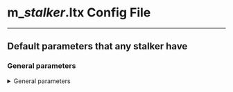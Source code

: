 # m_*stalker*.ltx Config File

___

## Default parameters that any stalker have

### General parameters

<details>
    <summary>General parameters</summary>

| Parameter Name | Parameter Description | Example value | Parameter Possible Values and their descriptions |
|---|---|---|---|
| GroupControlSection |  |  |  |
| SpaceRestrictionSection |  |  |  |
| $spawn |  |  |  |
| $npc |  |  |  |
| $prefetch |  |  |  |
| script_binding |  |  |  |
| money |  |  |  |
| rank |  |  |  |
| attachable_items |  |  |  |
| cform |  |  |  |
| class |  |  |  |
| weapon_usage |  |  |  |
| immunities_sect |  |  |  |
| need_osoznanie_mode |  |  |  |
| use_single_item_rule |  |  |  |
| can_select_items |  |  |  |
| condition_sect |  |  |  |
| material |  |  |  |
| species |  |  |  |
| ph_character_have_wounded_state |  |  |  |
| fire_queue_section |  |  |  |

### Visual

| Parameter Name | Parameter Description | Example value | Parameter Possible Values and their descriptions |
|---|---|---|---|
| visual |  |  |  |
| destroyed_vis_name |  |  |  |

### AI

| Parameter Name | Parameter Description | Example value | Parameter Possible Values and their descriptions |
|---|---|---|---|
| Scheduled |  |  |  |
| Human |  |  |  |
| Health |  |  |  |
| MaxHealthValue |  |  |  |
| MinSpeed |  |  |  |
| MaxSpeed |  |  |  |
| going_speed |  |  |  |
| search_speed |  |  |  |
| going_item_detect_probability |  |  |  |
| search_item_detect_probability |  |  |  |
| max_item_mass |  |  |  |
| State |  |  |  |
| DynamicObjectsCount |  |  |  |
| DynamicSoundsCount |  |  |  |
| DynamicHitCount |  |  |  |
| time_to_search_for_artefacts |  |  |  |
| distance_to_search_for_artefacts |  |  |  |
| killer_clsids |  |  |  |
| ignore_monster_threshold |  |  |  |
| max_ignore_distance |  |  |  |
| panic_threshold |  |  |  |
|  |  |  |  |
| terrain |  |  |  |
| selector_attack |  |  |  |
| selector_free_hunting |  |  |  |
| selector_reload |  |  |  |
| selector_cover |  |  |  |
| selector_retreat |  |  |  |
|  |  |  |  |
|  |  |  |  |
|  |  |  |  |
|  |  |  |  |

| Parameter Name | Parameter Description | Example value | Parameter Possible Values and their descriptions |
|---|---|---|---|
| front_left |  |  |  |
| front_right |  |  |  |
|  |  |  |  |
| max_left_torso_angle |  |  |  |
| max_right_torso_angle |  |  |  |
|  |  |  |  |

| Parameter Name | Parameter Description | Example value | Parameter Possible Values and their descriptions |
|---|---|---|---|
| crouch_type |  |  |  |

| Parameter Name | Parameter Description | Example value | Parameter Possible Values and their descriptions |
|---|---|---|---|
| ph_box0_center |  |  |  |
| ph_box0_size |  |  |  |
| ph_box1_center |  |  |  |
| ph_box1_size |  |  |  |
| ph_crash_speed_min |  |  |  |
| ph_crash_speed_max |  |  |  |
| ph_mass |  |  |  |
|  |  |  |  |

| Parameter Name | Parameter Description | Example value | Parameter Possible Values and their descriptions |
|---|---|---|---|
| bone_head |  |  |  |
| bone_torso_weapon |  |  |  |
| bone_shoulder |  |  |  |
| bone_spin |  |  |  |
| bone_model |  |  |  |
| bone_head_weapon |  |  |  |
| weapon_bone0 |  |  |  |
| weapon_bone1 |  |  |  |
| weapon_bone2 |  |  |  |
|  |  |  |  |

### Visibility

| Parameter Name | Parameter Description | Example value | Parameter Possible Values and their descriptions |
|---|---|---|---|
| eye_fov |  |  |  |
| eye_range |  |  |  |
| vision_danger_section |  |  |  |
| vision_free_section |  |  |  |
| min_view_distance_danger |  |  |  |
| max_view_distance_danger |  |  |  |
| min_view_distance_free |  |  |  |
| max_view_distance_free |  |  |  |
| visibility_threshold |  |  |  |
| always_visible_distance_danger |  |  |  |
| always_visible_distance_free |  |  |  |
| time_quant |  |  |  |
| decrease_value |  |  |  |
| velocity_factor |  |  |  |
| transparency_threshold |  |  |  |
| far_plane_factor |  |  |  |
| fog_density_factor |  |  |  |

### Movement

| Parameter Name | Parameter Description | Example value | Parameter Possible Values and their descriptions |
|---|---|---|---|
| movement_speeds |  |  |  |
| step_params |  |  |  |
| LegsCount |  |  |  |
| foot_bones |  |  |  |
|  |  |  |  |
| CrouchFactor |  |  |  |
| WalkFactor |  |  |  |
| WalkBackFactor |  |  |  |
| RunFactor |  |  |  |
| RunBackFactor |  |  |  |
| WalkFreeFactor |  |  |  |
| RunFreeFactor |  |  |  |
| PanicFactor |  |  |  |
| DamagedWalkFactor |  |  |  |
| DamagedRunFactor |  |  |  |
| DamagedWalkFreeFactor |  |  |  |
| DamagedRunFreeFactor |  |  |  |
| DamagedPanicFactor |  |  |  |
|  |  |  |  |

| use_limping_state |  |  |  |
| limping_threshold |  |  |  |






| damage |  |  |  |

### Sounds

| Parameter Name | Parameter Description | Example value | Parameter Possible Values and their descriptions |
|---|---|---|---|
| sound_threshold |  |  |  |
| self_sound_factor |  |  |  |
| sound_death |  |  |  |
| sound_hit |  |  |  |
| sound_humming |  |  |  |
| sound_alarm |  |  |  |
| sound_attack |  |  |  |
| sound_backup |  |  |  |
| sound_detour |  |  |  |
| sound_search |  |  |  |
| sound_anomaly_death |  |  |  |
| sound_surrender |  |  |  |
| sound_friendly_fire |  |  |  |
| sound_panic_human |  |  |  |
| sound_panic_monster |  |  |  |
| sound_tolls |  |  |  |
| sound_wounded |  |  |  |
| sound_grenade_alarm |  |  |  |
| sound_friendly_grenade_alarm |  |  |  |
| sound_need_backup |  |  |  |
| sound_running_in_danger |  |  |  |
| sound_walking_in_danger |  |  |  |
| sound_kill_wounded |  |  |  |
| sound_enemy_critically_wounded |  |  |  |
| sound_enemy_killed_or_wounded |  |  |  |
| sound_attack_no_allies |  |  |  |
| sound_attack_allies_single_enemy |  |  |  |
| sound_attack_allies_several_enemies |  |  |  |
| sound_search1_no_allies |  |  |  |
| sound_search1_with_allies |  |  |  |
| sound_enemy_lost_no_allies |  |  |  |
| sound_enemy_lost_with_allies |  |  |  |
| sound_throw_grenade |  |  |  |


|  |  |  |  |
|  |  |  |  |
| hit_power |  |  |  |
| hit_type |  |  |  |
|  |  |  |  |
|  |  |  |  |

### Condition

| Parameter Name | Parameter Description | Example value | Parameter Possible Values and their descriptions |
|---|---|---|---|
| satiety_v |  |  |  |
| radiation_v |  |  |  |
| satiety_power_v |  |  |  |
| satiety_health_v |  |  |  |
| satiety_critical |  |  |  |
| radiation_health_v |  |  |  |
| morale_v |  |  |  |
| health_hit_part |  |  |  |
| power_hit_part |  |  |  |
| psy_health_v |  |  |  |
| bleeding_v |  |  |  |
| wound_incarnation_v |  |  |  |
| min_wound_size |  |  |  |
| sleep_health |  |  |  |
| sleep_power |  |  |  |
| sleep_satiety |  |  |  |
| sleep_radiation |  |  |  |
| sleep_psy_health |  |  |  |
|  |  |  |  |

### Weapon

| Parameter Name | Parameter Description | Example value | Parameter Possible Values and their descriptions |
|---|---|---|---|
| disp_walk_stand |  |  |  |
| disp_walk_crouch |  |  |  |
| disp_run_stand |  |  |  |
| disp_run_crouch |  |  |  |
| disp_stand_stand |  |  |  |
| disp_stand_crouch |  |  |  |
| FireRandomMin |  |  |  |
| FireRandomMax |  |  |  |
| NoFireTimeMin |  |  |  |
| NoFireTimeMax |  |  |  |
| MinMissDistance |  |  |  |
| MinMissFactor |  |  |  |
| MaxMissDistance |  |  |  |
| MaxMissFactor |  |  |  |

#### Fire Queue

| Parameter Name | Parameter Description | Example value | Parameter Possible Values and their descriptions |
|---|---|---|---|
| pstl_min_queue_size_far |  |  |  |
| pstl_max_queue_size_far |  |  |  |
| pstl_min_queue_interval_far |  |  |  |
| pstl_max_queue_interval_far |  |  |  |
| pstl_min_queue_size_medium |  |  |  |
| pstl_max_queue_size_medium |  |  |  |
| pstl_min_queue_interval_medium |  |  |  |
| pstl_max_queue_interval_medium |  |  |  |
| pstl_min_queue_size_close |  |  |  |
| pstl_max_queue_size_close |  |  |  |
| pstl_min_queue_interval_close |  |  |  |
| pstl_max_queue_interval_close |  |  |  |
| shtg_min_queue_size_far |  |  |  |
| shtg_max_queue_size_far |  |  |  |
| shtg_min_queue_interval_far |  |  |  |
| shtg_max_queue_interval_far |  |  |  |
| shtg_min_queue_size_medium |  |  |  |
| shtg_max_queue_size_medium |  |  |  |
| shtg_min_queue_interval_medium |  |  |  |
| shtg_max_queue_interval_medium |  |  |  |
| shtg_min_queue_size_close |  |  |  |
| shtg_max_queue_size_close |  |  |  |
| shtg_min_queue_interval_close |  |  |  |
| shtg_max_queue_interval_close |  |  |  |
| snp_min_queue_size_far |  |  |  |
| snp_max_queue_size_far |  |  |  |
| snp_min_queue_interval_far |  |  |  |
| snp_max_queue_interval_far |  |  |  |
| snp_min_queue_size_medium |  |  |  |
| snp_max_queue_size_medium |  |  |  |
| snp_min_queue_interval_medium |  |  |  |
| snp_max_queue_interval_medium |  |  |  |
| snp_min_queue_size_close |  |  |  |
| snp_max_queue_size_close |  |  |  |
| snp_min_queue_interval_close |  |  |  |
| snp_max_queue_interval_close |  |  |  |
| auto_min_queue_size_far |  |  |  |
| auto_max_queue_size_far |  |  |  |
| auto_min_queue_interval_far |  |  |  |
| auto_max_queue_interval_far |  |  |  |
| auto_min_queue_size_medium |  |  |  |
| auto_max_queue_size_medium |  |  |  |
| auto_min_queue_interval_medium |  |  |  |
| auto_max_queue_interval_medium |  |  |  |
| auto_min_queue_size_close |  |  |  |
| auto_max_queue_size_close |  |  |  |
| auto_min_queue_interval_close |  |  |  |
| auto_max_queue_interval_close |  |  |  |
| mchg_min_queue_size_far |  |  |  |
| mchg_max_queue_size_far |  |  |  |
| mchg_min_queue_interval_far |  |  |  |
| mchg_max_queue_interval_far |  |  |  |
| mchg_min_queue_size_medium |  |  |  |
| mchg_max_queue_size_medium |  |  |  |
| mchg_min_queue_interval_medium |  |  |  |
| mchg_max_queue_interval_medium |  |  |  |
| mchg_min_queue_size_close |  |  |  |
| mchg_max_queue_size_close |  |  |  |
| mchg_min_queue_interval_close |  |  |  |
| mchg_max_queue_interval_close |  |  |  |
